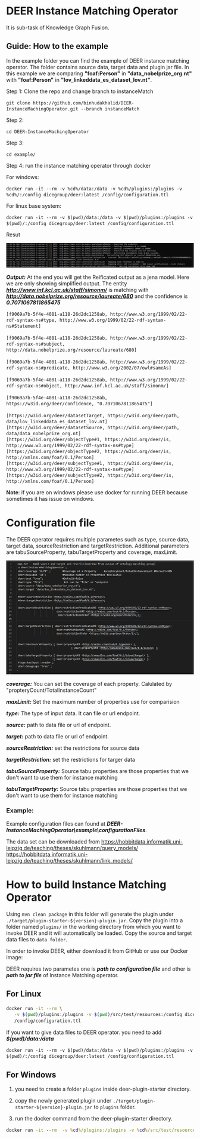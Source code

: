 # DEER Instance Matching Operator
It is sub-task of Knowledge Graph Fusion.

## Guide: How to the example
In the example folder you can find the example of DEER instance matching operator. The folder contains source data, target data
and plugin jar file. In this example we are comparing **"foaf:Person"** in **"data_nobelprize_org.nt"** with **"foaf:Person"** in **"lov_linkeddata_es_dataset_lov.nt"**.

Step 1: Clone the repo and change branch to instanceMatch


    git clone https://github.com/binhudakhalid/DEER-InstanceMachingOperator.git --branch instanceMatch


Step 2: 
    
    cd DEER-InstanceMachingOperator

Step 3: 
    
    cd example/

Step 4: run the instance matching operator through docker

For windows:

    docker run -it --rm -v %cd%/data:/data -v %cd%/plugins:/plugins -v %cd%/:/config dicegroup/deer:latest /config/configuration.ttl

For linux base system:   

    docker run -it --rm -v $(pwd)/data:/data -v $(pwd)/plugins:/plugins -v $(pwd)/:/config dicegroup/deer:latest /config/configuration.ttl
  
Resut

![Alt text](/screenshot/exampl1.png?raw=true "Title")

***Output:*** At the end you will get the Reificated output as a jena model.
Here we are only showing simplified output. The entity ***http://www.inf.kcl.ac.uk/staff/simonm/*** is matching with ***http://data.nobelprize.org/resource/laureate/680*** and
the confidence is ***0.7071067811865475***

    [f9069a7b-5f4e-4081-a118-26d2dc1258ab, http://www.w3.org/1999/02/22-rdf-syntax-ns#type, http://www.w3.org/1999/02/22-rdf-syntax-ns#Statement] 

    [f9069a7b-5f4e-4081-a118-26d2dc1258ab, http://www.w3.org/1999/02/22-rdf-syntax-ns#subject, http://data.nobelprize.org/resource/laureate/680]

    [f9069a7b-5f4e-4081-a118-26d2dc1258ab, http://www.w3.org/1999/02/22-rdf-syntax-ns#predicate, http://www.w3.org/2002/07/owl#sameAs] 

    [f9069a7b-5f4e-4081-a118-26d2dc1258ab, http://www.w3.org/1999/02/22-rdf-syntax-ns#object, http://www.inf.kcl.ac.uk/staff/simonm/] 

    [f9069a7b-5f4e-4081-a118-26d2dc1258ab, https://w3id.org/deer/confidence, "0.7071067811865475"] 
    
    [https://w3id.org/deer/datasetTarget, https://w3id.org/deer/path, data/lov_linkeddata_es_dataset_lov.nt]
    [https://w3id.org/deer/datasetSource, https://w3id.org/deer/path, data/data_nobelprize_org.nt]
    [https://w3id.org/deer/objectType#1, https://w3id.org/deer/is, http://www.w3.org/1999/02/22-rdf-syntax-ns#type] 
    [https://w3id.org/deer/objectType#2, https://w3id.org/deer/is, http://xmlns.com/foaf/0.1/Person] 
    [https://w3id.org/deer/subjectType#1, https://w3id.org/deer/is, http://www.w3.org/1999/02/22-rdf-syntax-ns#type]
    [https://w3id.org/deer/subjectType#2, https://w3id.org/deer/is, http://xmlns.com/foaf/0.1/Person] 

**Note**: if you are on windows please use docker for running DEER  because sometimes it has issue on windows.


# Configuration file

The DEER operator requires multiple parametes such as type, source data, target data, sourceRestriction and targetRestriction. Additional parameters are tabuSourceProperty, tabuTargetProperty and coverage, maxLimit.

![Alt text](/screenshot/configurationSample.png?raw=true "Title")

***coverage:*** You can set the coverage of each property. Calulated by "propteryCount/TotalInstanceCount"

***maxLimit:*** Set the maximum number of properties use for comparision

***type:*** The type of input data. It can file or url endpoint.

***source:*** path to data file or url of endpoint.

***target:*** path to data file or url of endpoint.

***sourceRestriction:*** set the restrictions for source data 

***targetRestriction:*** set the restrictions for targer data 

***tabuSourceProperty:*** Source tabu properties are those properties that we don't want to use them for instance matching

***tabuTargetProperty:*** Source tabu properties are those properties that we don't want to use them for instance matching

### Example: 

Example configuration files can found at ***DEER-InstanceMachingOperator\example\configurationFiles***.

The data set can be downloaded from 
https://hobbitdata.informatik.uni-leipzig.de/teaching/theses/skuhlmann/query_models/
https://hobbitdata.informatik.uni-leipzig.de/teaching/theses/skuhlmann/link_models/

# How to build Instance Matching Operator

Using `mvn clean package` in this folder will generate the plugin under
`./target/plugin-starter-${version}-plugin.jar`.
Copy the plugin into a folder named `plugins/` in the working directory from which you
want to invoke DEER and it will automatically be loaded.
Copy the source and target data files to `data folder`.

In order to invoke DEER, either download it from GitHub or use our Docker image:

DEER requires two parametes one is ***path to configuration file*** and other is ***path to jar file*** of Instance Matching operator.

## For Linux

```bash
docker run -it --rm \
   -v $(pwd)/plugins:/plugins -v $(pwd)/src/test/resources:/config dicegroup/deer:latest \
   /config/configuration.ttl
```

If you want to give data files to DEER operator. you need to add ***$(pwd)/data:/data***
```
docker run -it --rm -v $(pwd)/data:/data -v $(pwd)/plugins:/plugins -v $(pwd)/:/config dicegroup/deer:latest /config/configuration.ttl

```

## For Windows

1. you need to create a folder `plugins` inside deer-plugin-starter directory.

2. copy the newly generated plugin under `./target/plugin-starter-${version}-plugin.jar` to `plugins` folder.

3. run the docker command from the deer-plugin-starter directory.


```cmd
docker run -it --rm  -v %cd%/plugins:/plugins -v %cd%/src/test/resources:/config dicegroup/deer:latest /config/configuration.ttl
```


